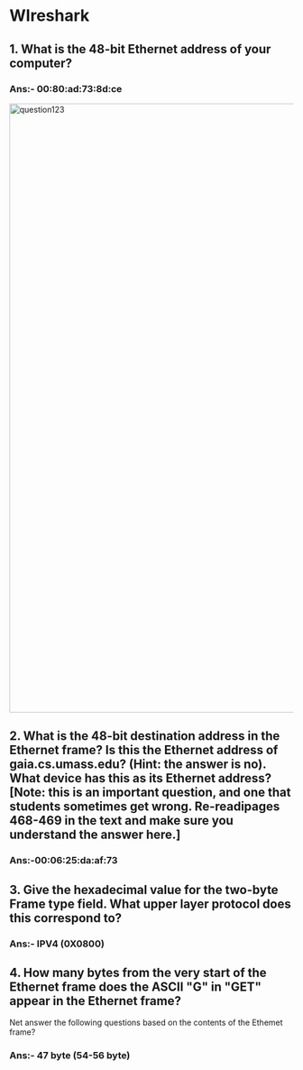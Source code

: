 # WIreshark


## 1. What is the 48-bit Ethernet address of your computer?
### Ans:- 00:80:ad:73:8d:ce
<img width="1920" height="1080" alt="question123" src="https://github.com/user-attachments/assets/bdc8dae3-1b83-46be-b48e-e6213b003882" />

## 2. What is the 48-bit destination address in the Ethernet frame? Is this the Ethernet address of gaia.cs.umass.edu? (Hint: the answer is no). What device has this as its Ethernet address? [Note: this is an important question, and one that students sometimes get wrong. Re-readipages 468-469 in the text and make sure you understand the answer here.]
### Ans:-00:06:25:da:af:73

## 3. Give the hexadecimal value for the two-byte Frame type field. What upper layer protocol does this correspond to?
### Ans:- IPV4 (0X0800)

## 4. How many bytes from the very start of the Ethernet frame does the ASCII "G" in "GET" appear in the Ethernet frame?
Net answer the following questions based on the contents of the Ethemet frame?
### Ans:- 47 byte  (54-56 byte)
